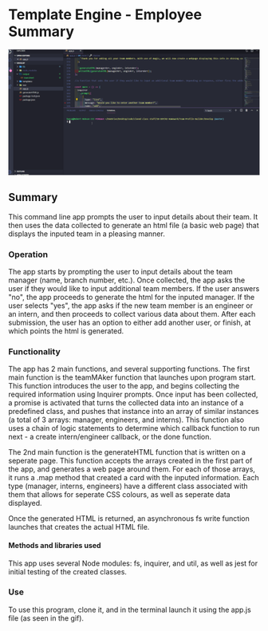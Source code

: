 #  Template Engine - Employee Summary
![](demo.gif)

## Summary

This command line app prompts the user to input details about their team. It then uses the data collected to generate an html file (a basic web page) that displays the inputed team in a pleasing manner.

### Operation

The app starts by prompting the user to input details about the team manager (name, branch number, etc.). Once collected, the app asks the user if they would like to input additional team members. If the user answers "no", the app proceeds to generate the html for the inputed manager. If the user selects "yes", the app asks if the new team member is an engineer or an intern, and then proceeds to collect various data about them. After each submission, the user has an option to either add another user, or finish, at which points the html is generated.

### Functionality

The app has 2 main functions, and several supporting functions. The first main function is the teamMAker function that launches upon program start. This function introduces the user to the app, and begins collecting the required information using Inquirer prompts. Once input has been collected, a promise is activated that turns the collected data into an instance of a predefined class, and pushes that instance into an array of similar instances (a total of 3 arrays: manager, engineers, and interns). This function also uses a chain of logic statements to determine which callback function to run next - a create intern/engineer callback, or the done function.

The 2nd main function is the generateHTML function that is written on a seperate page. This function accepts the arrays created in the first part of the app, and generates a web page around them. For each of those arrays, it runs a .map method that created a card with the inputed information. Each type (manager, interns, engineers) have a different class associated with them that allows for seperate CSS colours, as well as seperate data displayed.

Once the generated HTML is returned, an asynchronous fs write function launches that creates the actual HTML file.

#### Methods and libraries used

This app uses several Node modules: fs, inquirer, and util, as well as jest for initial testing of the created classes.


### Use

To use this program, clone it, and in the terminal launch it using the app.js file (as seen in the gif).

